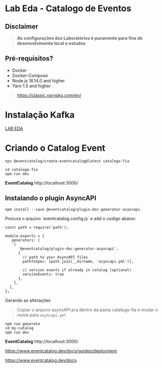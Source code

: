 # Lab Eda - Catalogo de Eventos


## Disclaimer
> **As configurações dos Laboratórios é puramente para fins de desenvolvimento local e estudos**
> 


## Pré-requisitos?
* Docker
* Docker-Compose
* Node.js 16.14.0 and higher
* Yarn 1.5 and higher

> https://classic.yarnpkg.com/en/


# Instalação Kafka 

[LAB EDA](..//README.md)


# Criando o Catalog Event


```
npx @eventcatalog/create-eventcatalog@latest catalogo-fia

cd catalogo-fia
npm run dev

```

**EventCatalog** http://localhost:3000/


## Instalando o plugin AsyncAPI

```
npm install --save @eventcatalog/plugin-doc-generator-asyncapi
```

Procura o arquivo ´eventcatalog.config.js´ e add o codigo abaixo:


```
const path = require('path');

module.exports = {
   generators: [
    [
      '@eventcatalog/plugin-doc-generator-asyncapi',
      {
        // path to your AsyncAPI files
        pathToSpec: [path.join(__dirname, 'asyncapi.yml')],

        // version events if already in catalog (optional)
        versionEvents: true
      },
    ],
  ],
};

```

Gerando as alterações

> Copiar o arquivo asyncAPI pra dentro da pasta catalogo-fia e mudar o nome para `asyncapi.yml`

```
npm run generate
cd my-catalog
npm run dev
```

**EventCatalog** http://localhost:3000/


https://www.eventcatalog.dev/docs/guides/deployment

https://www.eventcatalog.dev/docs

